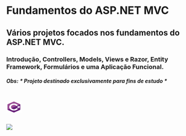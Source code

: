 # Fundamentos do ASP.NET MVC #

## Vários projetos focados nos fundamentos do ASP.NET MVC. ##

### Introdução, Controllers, Models, Views e Razor, Entity Framework, Formulários e uma Aplicação Funcional. ###

##### Obs: * Projeto destinado exclusivamente para fins de estudo * #####

##

<div style="display: inline_block"><br>
  <img align="center" alt="Rafa-Csharp" height="30" width="40" src="https://raw.githubusercontent.com/devicons/devicon/master/icons/csharp/csharp-original.svg">
</div>

  ##
 
<div> 
  <a href="https://www.linkedin.com/in/byron-ribeiro-santos-doria-6654b0312" target="_blank"><img src="https://img.shields.io/badge/-LinkedIn-%230077B5?style=for-the-badge&logo=linkedin&logoColor=white" target="_blank"></a>   
</div>
